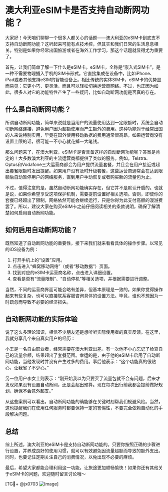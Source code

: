 # 澳大利亚eSIM卡是否支持自动断网功能？

大家好！今天咱们聊聊一个很多人都关心的话题——澳大利亚的eSIM卡到底支不支持自动断网功能？这听起来可能有点技术控，但其实和我们日常的生活息息相关。特别是如果你经常出国旅游或者在海外工作学习，那这个话题就显得尤为重要了。

首先，让我们简单了解一下什么是eSIM卡。eSIM卡，全称是“嵌入式SIM卡”，是一种不需要物理插入手机的SIM卡形式。它直接集成在设备中，比如iPhone、iPad或者其他支持eSIM的智能设备上。相比传统的实体SIM卡，eSIM卡的优势显而易见：它更小巧、更灵活，而且可以轻松切换运营商网络。不过，也正因为如此，很多人对它的功能特性产生了一些疑问，比如自动断网功能是否真的存在。

## 什么是自动断网功能？

所谓自动断网功能，简单来说就是当用户的流量使用达到一定限额时，系统会自动切断网络连接，避免用户因为超额使用而产生额外的费用。这种功能对于经常出国的人来说特别实用，毕竟在国外使用移动数据的费用通常很高昂，如果运营商没有设置上限的话，很可能一不小心就花掉一大笔钱。

那么问题来了，在澳大利亚，eSIM卡是否具备这样的自动断网功能呢？答案是肯定的！大多数澳大利亚的主流运营商都提供了类似的服务。例如，Telstra、Optus和Vodafone三大运营商都会为用户提供流量套餐，并且会在用户接近或超出套餐限额时发出提醒。如果用户没有及时升级套餐，这些运营商通常会在达到限额后自动暂停用户的网络服务，直到用户手动恢复或者购买新的流量包为止。

不过，值得注意的是，虽然自动断网功能确实存在，但它并不是默认开启的。也就是说，如果你希望享受这项保护机制，需要提前设置好相关选项。否则，即使你的套餐已经超出了限制，网络依然可能会继续运行，只是你得为此支付高额的漫游费罢了。所以，建议大家在购买eSIM卡之前仔细阅读相关的条款说明，确保了解清楚如何启用自动断网功能。

## 如何启用自动断网功能？

既然知道了自动断网功能的重要性，接下来我们就来看看具体的操作步骤。以常见的iOS设备为例：

1. 打开手机上的“设置”应用。
2. 点击进入“蜂窝移动网络”（或者“移动数据”）页面。
3. 找到对应的eSIM卡运营商名称，点击进入详细设置。
4. 查看是否有“流量限制”、“自动停机”等相关选项，并根据需要进行调整。

当然，不同的运营商界面可能会略有差异，但基本原理是一致的。如果你觉得操作起来有些复杂，也可以直接联系客服咨询具体的设置方法。毕竟，谁也不想因为一时疏忽而导致不必要的经济损失。

## 自动断网功能的实际体验

说了这么多理论知识，相信不少朋友还是想听听实际使用者的真实反馈。在这里，我就分享几个来自真实用户的经历：

小王是一名自由职业者，经常需要在澳大利亚出差。有一次他不小心忘记了检查自己的流量余额，结果超出了套餐范围。幸运的是，由于他的eSIM卡启用了自动断网功能，当他发现时并没有产生过多的费用。事后他表示：“这个功能真的很贴心，让我省了不少心。”

另一位用户李女士则表示：“刚开始我以为只要买了流量包就不会有问题，后来才发现如果没有设置自动断网，还是会超出预算。现在每次出行前我都会提前做好规划，确保不会意外超支。”

从这些案例可以看出，自动断网功能的确能够在关键时刻帮我们规避风险。当然，这也提醒我们在使用任何服务时都要保持一定的警惕性，不要完全依赖自动化的手段解决问题。

## 总结

综上所述，澳大利亚的eSIM卡是支持自动断网功能的。只要你按照正确的步骤进行设置，并养成良好的使用习惯，就可以有效避免因流量超额而导致的额外支出。同时，也要记住定期关注自己的消费情况，以免出现不必要的麻烦。

最后，希望大家都能合理利用这一功能，让旅途更加顺畅愉快！如果你还有其他关于eSIM卡的问题，欢迎随时留言讨论哦～

[TG💪+ @jx0703 ![Image](https://github.com/user-attachments/assets/dbca1d08-cadb-493c-b0ec-ad6f7a83f270)]